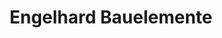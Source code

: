 ---
title: "Engelhard Bauelemente"
url: /menden-sauerland/engelhard-bauelemente/
shop: Jalousien
---
